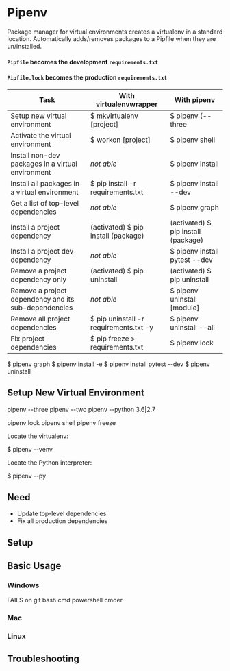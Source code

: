 # Pipenv
Package manager for virtual environments
creates a virtualenv in a standard location.
Automatically adds/removes packages to a Pipfile when they are un/installed.

#### `Pipfile` becomes the development `requirements.txt`
#### `Pipfile.lock` becomes the production `requirements.txt`

| Task          | With virtualenvwrapper | With pipenv   |
|---------------|---------------|-------|
| Setup new virtual environment | $ mkvirtualenv [project] | $ pipenv (--three|--two) |
| Activate the virtual environment | $ workon [project] | $ pipenv shell |
| Install non-dev packages in a virtual environment | _not able_ | $ pipenv install |
| Install all packages in a virtual environment | $ pip install -r requirements.txt | $ pipenv install --dev |
| Get a list of top-level dependencies | _not able_ | $ pipenv graph |
| Install a project dependency | (activated) $ pip install (package) | (activated) $ pip install (package) |
| Install a project dev dependency | _not able_ | $ pipenv install pytest --dev |
| Remove a project dependency only | (activated) $ pip uninstall  | (activated) $ pip uninstall |
| Remove a project dependency and its sub-dependencies | _not able_ | $ pipenv uninstall [module] |
| Remove all project dependencies | $ pip uninstall -r requirements.txt -y | $ pipenv uninstall --all
| Fix project dependencies | $ pip freeze > requirements.txt | $ pipenv lock |

$ pipenv graph
$ pipenv install -e
$ pipenv install pytest --dev
$ pipenv uninstall 


## Setup New Virtual Environment
pipenv --three
pipenv --two
pipenv --python 3.6|2.7

pipenv lock
pipenv shell
pipenv freeze

Locate the virtualenv:

$ pipenv --venv

Locate the Python interpreter:

$ pipenv --py


## Need
* Update top-level dependencies
* Fix all production dependencies

## Setup


## Basic Usage
### Windows
FAILS on git bash
cmd
powershell
cmder

### Mac

### Linux



## Troubleshooting

